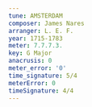 ```yaml
---
tune: AMSTERDAM
composer: James Nares
arranger: L. E. F.
year: 1715-1783
meter: 7.7.7.3.
key: G Major
anacrusis: 0
meter_error: '0'
time_signature: 5/4
meterError: 0
timeSignature: 4/4
---
```

